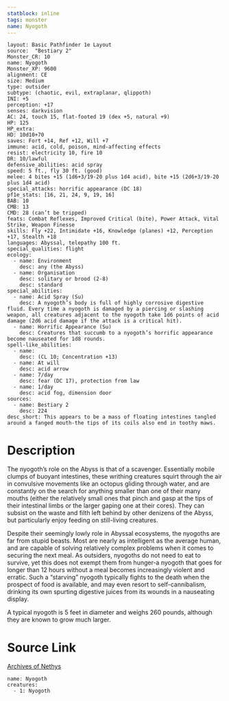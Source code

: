 ```yaml
---
statblock: inline
tags: monster
name: Nyogoth
---
```

```statblock
layout: Basic Pathfinder 1e Layout
source:  "Bestiary 2"
Monster_CR: 10
name: Nyogoth
Monster_XP: 9600
alignment: CE
size: Medium
type: outsider
subtype: (chaotic, evil, extraplanar, qlippoth)
INI: +5
perception: +17
senses: darkvision
AC: 24, touch 15, flat-footed 19 (dex +5, natural +9)
HP: 125
HP_extra: 
HD: 10d10+70
saves: Fort +14, Ref +12, Will +7
immune: acid, cold, poison, mind-affecting effects
resist: electricity 10, fire 10
DR: 10/lawful
defensive_abilities: acid spray
speed: 5 ft., fly 30 ft. (good)
melee: 4 bites +15 (1d6+3/19-20 plus 1d4 acid), bite +15 (2d6+3/19-20 plus 1d4 acid)
special_attacks: horrific appearance (DC 18)
pf1e_stats: [16, 21, 24, 9, 19, 16]
BAB: 10
CMB: 13
CMD: 28 (can’t be tripped)
feats: Combat Reflexes, Improved Critical (bite), Power Attack, Vital Strike, Weapon Finesse
skills: Fly +22, Intimidate +16, Knowledge (planes) +12, Perception +17, Stealth +18
languages: Abyssal, telepathy 100 ft.
special_qualities: flight
ecology:
  - name: Environment
    desc: any (the Abyss)
  - name: Organisation
    desc: solitary or brood (2-8)
    desc: standard
special_abilities:
  - name: Acid Spray (Su)
    desc: A nyogoth’s body is full of highly corrosive digestive fluid. Every time a nyogoth is damaged by a piercing or slashing weapon, all creatures adjacent to the nyogoth take 1d6 points of acid damage (2d6 acid damage if the attack is a critical hit).
  - name: Horrific Appearance (Su)
    desc: Creatures that succumb to a nyogoth’s horrific appearance become nauseated for 1d8 rounds.
spell-like_abilities:
  - name:
    desc: (CL 10; Concentration +13)
  - name: At will
    desc: acid arrow
  - name: 7/day
    desc: fear (DC 17), protection from law
  - name: 1/day
    desc: acid fog, dimension door
sources:
  - name: Bestiary 2
    desc: 224
desc_short: This appears to be a mass of floating intestines tangled around a fanged mouth-the tips of its coils also end in toothy maws.
```
# Description
The nyogoth’s role on the Abyss is that of a scavenger. Essentially mobile clumps of buoyant intestines, these writhing creatures squirt through the air in convulsive movements like an octopus gliding through water, and are constantly on the search for anything smaller than one of their many mouths (either the relatively small ones that pinch and gasp at the tips of their intestinal limbs or the larger gaping one at their cores). They can subsist on the waste and filth left behind by other denizens of the Abyss, but particularly enjoy feeding on still-living creatures.

Despite their seemingly lowly role in Abyssal ecosystems, the nyogoths are far from stupid beasts. Most are nearly as intelligent as the average human, and are capable of solving relatively complex problems when it comes to securing the next meal. As outsiders, nyogoths do not need to eat to survive, yet this does not exempt them from hunger-a nyogoth that goes for longer than 12 hours without a meal becomes increasingly violent and erratic. Such a “starving” nyogoth typically fights to the death when the prospect of food is available, and may even resort to self-cannibalism, drinking its own spurting digestive juices from its wounds in a nauseating display.

A typical nyogoth is 5 feet in diameter and weighs 260 pounds, although they are known to grow much larger.
# Source Link
[Archives of Nethys](https://aonprd.com/MonsterDisplay.aspx?ItemName=Nyogoth)
```encounter-table
name: Nyogoth
creatures:
  - 1: Nyogoth
```
